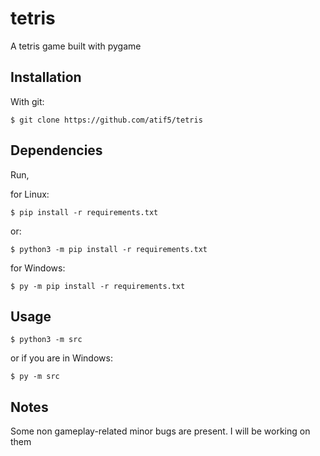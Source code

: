 # tetris
A tetris game built with pygame

## Installation
With git:

`$ git clone https://github.com/atif5/tetris`

## Dependencies
Run,

for Linux:

`$ pip install -r requirements.txt`

or:

`$ python3 -m pip install -r requirements.txt`

for Windows:

`$ py -m pip install -r requirements.txt`


## Usage
`$ python3 -m src`

or if you are in Windows:

`$ py -m src`


## Notes
Some non gameplay-related minor bugs are present. I will be working on them


